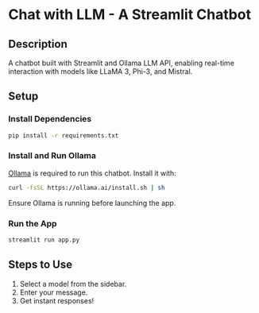 # Chat with LLM - A Streamlit Chatbot

## Description
A chatbot built with Streamlit and Ollama LLM API, enabling real-time interaction with models like LLaMA 3, Phi-3, and Mistral.

## Setup
### Install Dependencies
```bash
pip install -r requirements.txt
```

### Install and Run Ollama
[Ollama](https://ollama.ai/) is required to run this chatbot. Install it with:
```bash
curl -fsSL https://ollama.ai/install.sh | sh
```
Ensure Ollama is running before launching the app.

### Run the App
```bash
streamlit run app.py
```

## Steps to Use
1. Select a model from the sidebar.
2. Enter your message.
3. Get instant responses!

